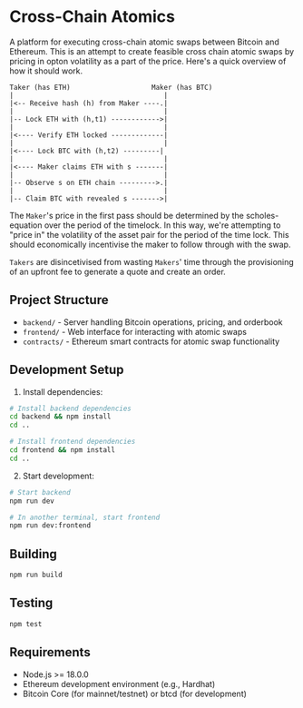 # Cross-Chain Atomics

A platform for executing cross-chain atomic swaps between Bitcoin and Ethereum. This is an attempt to create feasible cross chain atomic swaps by pricing in opton volatility as a part of the price. Here's a quick overview of how it should work.

```
Taker (has ETH)                    Maker (has BTC)
|                                     |
|<-- Receive hash (h) from Maker ----.|
|                                     |
|-- Lock ETH with (h,t1) ------------>|
|                                     |
|<---- Verify ETH locked -------------|
|                                     |
|<---- Lock BTC with (h,t2) ---------|
|                                     |
|<---- Maker claims ETH with s -------|
|                                     |
|-- Observe s on ETH chain --------->.|
|                                     |
|-- Claim BTC with revealed s ------->|
```

The `Maker`'s price in the first pass should be determined by the scholes-equation over the period of the timelock. In this way, we're attempting to "price in" the volatility of the asset pair for the period of the time lock. This should economically incentivise the maker to follow through with the swap.

`Takers` are disincetivised from wasting `Makers`' time through the provisioning of an upfront fee to generate a quote and create an order.

## Project Structure

- `backend/` - Server handling Bitcoin operations, pricing, and orderbook
- `frontend/` - Web interface for interacting with atomic swaps
- `contracts/` - Ethereum smart contracts for atomic swap functionality

## Development Setup

1. Install dependencies:
```bash
# Install backend dependencies
cd backend && npm install
cd ..

# Install frontend dependencies
cd frontend && npm install
cd ..
```

2. Start development:
```bash
# Start backend
npm run dev

# In another terminal, start frontend
npm run dev:frontend
```

## Building

```bash
npm run build
```

## Testing

```bash
npm test
```

## Requirements

- Node.js >= 18.0.0
- Ethereum development environment (e.g., Hardhat)
- Bitcoin Core (for mainnet/testnet) or btcd (for development)
